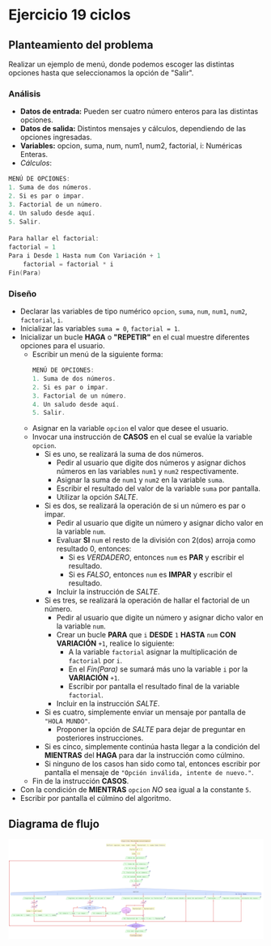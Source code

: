 # Ejercicio 19 ciclos

## Planteamiento del problema

Realizar un ejemplo de menú, donde podemos escoger las distintas opciones hasta que seleccionamos la opción de "Salir".

### Análisis

- **Datos de entrada:** Pueden ser cuatro número enteros para las distintas opciones.
- **Datos de salida:** Distintos mensajes y cálculos, dependiendo de las opciones ingresadas.
- **Variables:** opcion, suma, num, num1, num2, factorial, i: Numéricas Enteras.
- *Cálculos*:
```C
MENÚ DE OPCIONES:
1. Suma de dos números.
2. Si es par o impar.
3. Factorial de un número.
4. Un saludo desde aquí.
5. Salir.

Para hallar el factorial:
factorial = 1
Para i Desde 1 Hasta num Con Variación + 1
    factorial = factorial * i
Fin(Para)
```

### Diseño

- Declarar las variables de tipo numérico `opcion`, `suma`, `num`, `num1`, `num2`, `factorial`, `i`.
- Inicializar las variables `suma = 0`, `factorial = 1`.
- Inicializar un bucle **HAGA** o **"REPETIR"** en el cual muestre diferentes opciones para el usuario.
    - Escribir un menú de la siguiente forma:
        ```C
        MENÚ DE OPCIONES:
        1. Suma de dos números.
        2. Si es par o impar.
        3. Factorial de un número.
        4. Un saludo desde aquí.
        5. Salir.
        ```
    - Asignar en la variable `opcion` el valor que desee el usuario.
    - Invocar una instrucción de **CASOS** en el cual se evalúe la variable `opcion`.
        - Si es uno, se realizará la suma de dos números.
            - Pedir al usuario que digite dos números y asignar dichos números en las variables `num1` y `num2` respectivamente.
            - Asignar la suma de `num1` y `num2` en la variable `suma`.
            - Escribir el resultado del valor de la variable `suma` por pantalla.
            - Utilizar la opción _SALTE_.
        - Si es dos, se realizará la operación de si un número es par o impar.
            - Pedir al usuario que digite un número y asignar dicho valor en la variable `num`.
            - Evaluar **SI** `num` el resto de la división con 2(dos) arroja como resultado 0, entonces:
                - Si es *VERDADERO*, entonces `num` es **PAR** y escribir el resultado.
                - Si es *FALSO*, entonces `num` es **IMPAR** y escribir el resultado.
            - Incluir la instrucción de _SALTE_.
        - Si es tres, se realizará la operación de hallar el factorial de un número.
            - Pedir al usuario que digite un número y asignar dicho valor en la variable `num`.
            - Crear un bucle **PARA** que `i` **DESDE** `1` **HASTA** `num` **CON VARIACIÓN** `+1`, realice lo siguiente:
                - A la variable `factorial` asignar la multiplicación de `factorial` por `i`.
                - En el *Fin(Para)* se sumará más uno la variable `i` por la **VARIACIÓN** `+1`.
                - Escribir por pantalla el resultado final de la variable `factorial`.
            - Incluir en la instrucción _SALTE_.
        - Si es cuatro, simplemente enviar un mensaje por pantalla de `"HOLA MUNDO"`.
            - Proponer la opción de _SALTE_ para dejar de preguntar en posteriores instrucciones.
        - Si es cinco, simplemente continúa hasta llegar a la condición del **MIENTRAS** del **HAGA** para dar la instrucción como cúlmino.
        - Si ninguno de los casos han sido como tal, entonces escribir por pantalla el mensaje de `"Opción inválida, intente de nuevo."`.
    - Fin de la instrucción **CASOS**.
- Con la condición de **MIENTRAS** `opcion` *NO* sea igual a la constante `5`.
- Escribir por pantalla el cúlmino del algoritmo.

## Diagrama de flujo

![DFD del ejercicio 19 ciclos](./Ejercicio19DFD.png)

